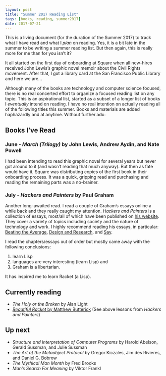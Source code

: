 ```yaml
---
layout: post
title: "Summer 2017 Reading List"
tags: [books, reading, summer2017]
date: 2017-07-21
---
```


This is a living document (for the duration of the Summer 2017) to track
what I have read and what I *plan* on reading.
Yes, it is a bit late in the summer to be writing a summer reading list. But
then again, this is really more for me than for you isn&rsquo;t it?

It all started on the first day of onboarding at Square when all new-hires
received John Lewis&rsquo;s graphic novel memoir about the Civil Rights movement.
After that, I got a library card at the San Francisco Public Library and here
we are...

Although many of the books are technology and computer science focused, there
is no real concerted effort to organize a focused reading list on any topic.
This is an aspirational list, started as a subset of a longer list of books
I _eventually_ intend on reading.
I have no real intention on actually reading all of the following titles this summer.
Books and materials are added haphazardly and at anytime. Without further ado:

## Books I&rsquo;ve Read
### June - _March (Trilogy)_ by John Lewis, Andrew Aydin, and Nate Powell

I had been intending to read this graphic novel for several years but never got
around to it (and wasn&rsquo;t reading that much anyway). But then as fate
would have it, Square was distributing copies of the first book in their
onboarding process. It was a quick, gripping read and purchasing and reading
the remaining parts was a no-brainer.

### July - _Hackers and Painters_ by Paul Graham

Another long-awaited read. I read a couple of Graham&rsquo;s essays online a
while back and they really caught my attention. _Hackers and Painters_ is a
collection of essays, most/all of which have been published on
[his website](http://www.paulgraham.com/articles.html). They cover a variety of topics including society and the nature
of technology and work. I highly recommend reading his essays, in particular:
[Beating the Average](http://www.paulgraham.com/avg.html), [Design and Research](http://www.paulgraham.com/desres.html), and [Say](http://www.paulgraham.com/say.html).

I read the chapters/essays out of order but mostly came away with the following
conclusions:
 1. learn Lisp
 2. languages are very interesting (learn Lisp) and
 3. Graham is a libertarian.
 
It has inspired me to learn Racket (a Lisp).

## Currently reading
 - _The Holy or the Broken_ by Alan Light
 - [_Beautiful Racket_ by Matthew Butterick](
http://beautifulracket.com) (See above lessons from _Hackers and Painters_)

## Up next
 - _Structure and Interpretation of Computer Programs_ by Harold Abelson, Gerald Sussman, and Julie Sussman
 - _The Art of the Metaobject Protocol_ by Gregor Kiczales, Jim des Rivieres, and Daniel G. Bobrow
 - _The Mythical Man Month_ by Fred Brooks
 - _Man&rsquo;s Search For Meaning_ by Viktor Frankl
